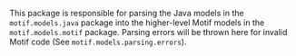 This package is responsible for parsing the Java models in the `motif.models.java` package into the higher-level Motif
models in the `motif.models.motif` package. Parsing errors will be thrown here for invalid Motif code (See
 `motif.models.parsing.errors`).
